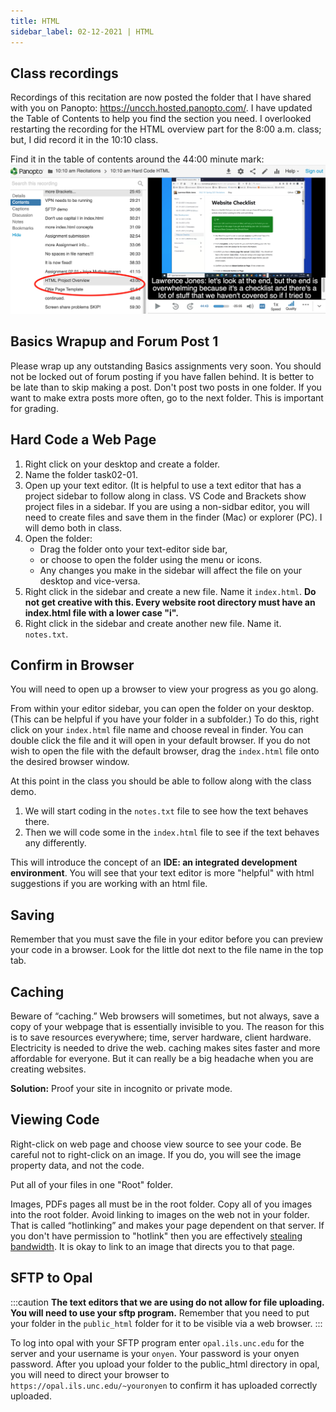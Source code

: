 ```yaml
---
title: HTML
sidebar_label: 02-12-2021 | HTML
---
```


## Class recordings
Recordings of this recitation are now posted the folder that I have shared with you on Panopto: <https://uncch.hosted.panopto.com/>. I have updated the Table of Contents to help you find the section you need. I overlooked restarting the recording for the HTML overview part for the 8:00 a.m. class; but, I did record it in the 10:10 class.

Find it in the table of contents around the 44:00 minute mark:
![Panopto Table of Contents](/img/panopto-toc.png)

## Basics Wrapup and Forum Post 1
Please wrap up any outstanding Basics assignments very soon. You should not be locked out of forum posting if you have fallen behind. It is better to be late than to skip making a post. Don't post two posts in one folder. If you want to make extra posts more often, go to the next folder. This is important for grading.

## Hard Code a Web Page

1. Right click on your desktop and create a folder.
2. Name the folder task02-01.
3. Open up your text editor. (It is helpful to use a text editor that has a project sidebar to follow along in class. VS Code and Brackets show project files in a sidebar. If you are using a non-sidbar editor, you will need to create files and save them in the finder (Mac) or explorer (PC). I will demo both in class.
4. Open the folder:
   * Drag the folder onto your text-editor side bar,
   * or choose to open the folder using the menu or icons.
   * Any changes you make in the sidebar will affect the file on your desktop and vice-versa.
5. Right click in the sidebar and create a new file. Name it ```index.html```. **Do not get creative with this. Every website root directory must have an index.html file with a lower case "i".**
6. Right click in the sidebar and create another new file. Name it. ```notes.txt```.

## Confirm in Browser

You will need to open up a browser to view your progress as you go along.

From within your editor sidebar, you can open the folder on your desktop. (This can be helpful if you have your folder in a subfolder.) To do this, right click on your ```index.html``` file name and choose reveal in finder. You can double click the file and it will open in your default browser. If you do not wish to open the file with the default browser, drag the ```index.html``` file onto the desired browser window.

At this point in the class you should be able to follow along with the class demo.

1. We will start coding in the ```notes.txt``` file to see how the text behaves there.
2. Then we will code some in the ```index.html``` file to see if the text behaves any differently.

This will introduce the concept of an **IDE: an integrated development environment**. You will see that your text editor is more "helpful" with html suggestions if you are working with an html file.

## Saving

Remember that you must save the file in your editor before you can preview your code in a browser. Look for the little dot next to the file name in the top tab.

## Caching

Beware of “caching.” Web browsers will sometimes, but not always, save a copy of your webpage that is essentially invisible to you. The reason for this is to save resources everywhere; time, server hardware, client hardware. Electricity is needed to drive the web. caching makes sites faster and more affordable for everyone. But it can really be a big headache when you are creating websites.

**Solution:** Proof your site in incognito or private mode.

## Viewing Code

Right-click on web page and choose view source to see your code. Be careful not to right-click on an image. If you do, you will see the image property data, and not the code.

Put all of your files in one "Root" folder.

Images, PDFs pages all must be in the root folder. Copy all of you images into the root folder. Avoid linking to images on the web not in your folder. That is called “hotlinking” and makes your page dependent on that server. If you don't have permission to "hotlink" then you are effectively [stealing bandwidth](https://www.keycdn.com/support/what-is-hotlinking). It is okay to link to an image that directs you to that page.

## SFTP to Opal
:::caution
**The text editors that we are using do not allow for file uploading. You will need to use your sftp program.** Remember that you need to put your folder in the ```public_html``` folder for it to be visible via a web browser.
:::

To log into opal with your SFTP program enter ```opal.ils.unc.edu``` for the server and your username is your ```onyen```. Your password is your onyen password. After you upload your folder to the public_html directory in opal, you will need to direct your browser to ```https://opal.ils.unc.edu/~youronyen``` to confirm it has uploaded correctly uploaded.
